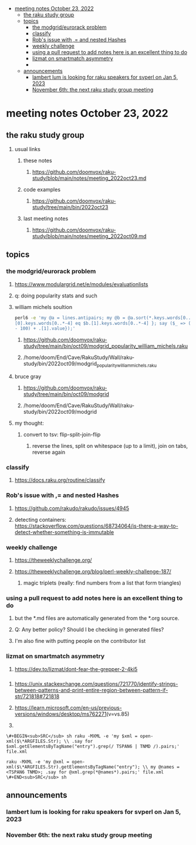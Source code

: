 - [meeting notes October 23, 2022](#orgb9c399e)
  - [the raku study group](#orgf634fb3)
  - [topics](#orgea357c3)
    - [the modgrid/eurorack problem](#orgdd802a3)
    - [classify](#org90b9a62)
    - [Rob's issue with ,= and nested Hashes](#orgf3e97d5)
    - [weekly challenge](#org5df5310)
    - [using a pull request to add notes here is an excellent thing to do](#org4591d61)
    - [lizmat on smartmatch asymmetry](#orgc3993ba)
    - [](#org64f756b)
  - [announcements](#org535a86b)
    - [lambert lum is looking for raku speakers for svperl on Jan 5, 2023](#org50f9ab0)
    - [November 6th: the next raku study group meeting](#orga49af3b)


<a id="orgb9c399e"></a>

# meeting notes October 23, 2022


<a id="orgf634fb3"></a>

## the raku study group

1.  usual links

    1.  these notes
    
        1.  <https://github.com/doomvox/raku-study/blob/main/notes/meeting_2022oct23.md>
    
    2.  code examples
    
        1.  <https://github.com/doomvox/raku-study/tree/main/bin/2022oct23>
    
    3.  last meeting notes
    
        1.  <https://github.com/doomvox/raku-study/blob/main/notes/meeting_2022oct09.md>


<a id="orgea357c3"></a>

## topics


<a id="orgdd802a3"></a>

### the modgrid/eurorack problem

1.  <https://www.modulargrid.net/e/modules/evaluationlists>

2.  q: doing popularity stats and such

3.  william michels soultion

    ```sh
    perl6 -e 'my @a = lines.antipairs; my @b = @a.sort(*.keys.words[0..*-3]).rotor(2 => -1); my @c; do for @b -> $b { @c.push($b) if $b.
    [0].keys.words[0..*-4] eq $b.[1].keys.words[0..*-4] }; say ($_ => (.[0].value - 100) + .[1].value).antipairs for @c.sort( { (.[0].value
    - 100) + .[1].value});'
    ```
    
    1.  <https://github.com/doomvox/raku-study/tree/main/bin/oct09/modgrid_popularity_william_michels.raku>
    
    2.  /home/doom/End/Cave/RakuStudy/Wall/raku-study/bin/2022oct09/modgrid<sub>popularity</sub><sub>william</sub><sub>michels.raku</sub>

4.  bruce gray

    1.  <https://github.com/doomvox/raku-study/tree/main/bin/oct09/modgrid>
    
    2.  /home/doom/End/Cave/RakuStudy/Wall/raku-study/bin/2022oct09/modgrid

5.  my thought:

    1.  convert to tsv: flip-split-join-flip
    
        1.  reverse the lines, split on whitespace (up to a limit), join on tabs, reverse again


<a id="org90b9a62"></a>

### classify

1.  <https://docs.raku.org/routine/classify>


<a id="orgf3e97d5"></a>

### Rob's issue with ,= and nested Hashes

1.  <https://github.com/rakudo/rakudo/issues/4945>

2.  detecting containers: <https://stackoverflow.com/questions/68734064/is-there-a-way-to-detect-whether-something-is-immutable>


<a id="org5df5310"></a>

### weekly challenge

1.  <https://theweeklychallenge.org/>

2.  <https://theweeklychallenge.org/blog/perl-weekly-challenge-187/>

    1.  magic triplets (really: find numbers from a list that form triangles)


<a id="org4591d61"></a>

### using a pull request to add notes here is an excellent thing to do

1.  but the \*.md files are automatically generated from the \*.org source.

2.  Q: Any better policy? Should I be checking in generated files?

3.  I'm also fine with putting people on the contributor list


<a id="orgc3993ba"></a>

### lizmat on smartmatch asymmetry

1.  <https://dev.to/lizmat/dont-fear-the-grepper-2-4ki5>


<a id="org64f756b"></a>

### 

1.  <https://unix.stackexchange.com/questions/721770/identify-strings-between-patterns-and-print-entire-region-between-pattern-if-str/721818#721818>

2.  <https://learn.microsoft.com/en-us/previous-versions/windows/desktop/ms762271>(v=vs.85)

3.  

    \#+BEGIN<sub>SRC</sub> sh raku -MXML -e 'my $xml = open-xml($\*ARGFILES.Str); \\ .say for $xml.getElementsByTagName("entry").grep(/ TSPAN6 | TNMD /).pairs;' file.xml
    
    raku -MXML -e 'my @xml = open-xml($\*ARGFILES.Str).getElementsByTagName("entry"); \\ my @names = <TSPAN6 TNMD>; .say for @xml.grep(*@names*).pairs;' file.xml \#+END<sub>SRC</sub> sh


<a id="org535a86b"></a>

## announcements


<a id="org50f9ab0"></a>

### lambert lum is looking for raku speakers for svperl on Jan 5, 2023


<a id="orga49af3b"></a>

### November 6th: the next raku study group meeting
